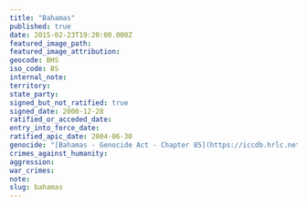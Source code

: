 ```yaml
---
title: "Bahamas"
published: true
date: 2015-02-23T19:20:00.000Z
featured_image_path:
featured_image_attribution:
geocode: BHS
iso_code: BS
internal_note:
territory:
state_party:
signed_but_not_ratified: true
signed_date: 2000-12-28
ratified_or_acceded_date:
entry_into_force_date:
ratified_apic_date: 2004-06-30
genocide: "[Bahamas - Genocide Act - Chapter 85](https://iccdb.hrlc.net/data/doc/568/keyword/46/)"
crimes_against_humanity:
aggression:
war_crimes:
note:
slug: bahamas
---
```


